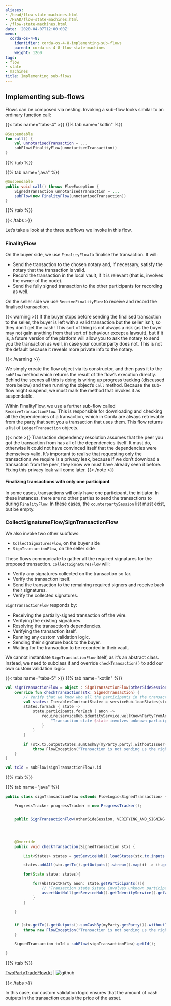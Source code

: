 ```yaml
---
aliases:
- /head/flow-state-machines.html
- /HEAD/flow-state-machines.html
- /flow-state-machines.html
date: '2020-04-07T12:00:00Z'
menu:
  corda-os-4-8:
    identifier: corda-os-4-8-implementing-sub-flows
    parent: corda-os-4-8-flow-state-machines
    weight: 1260
tags:
- flow
- state
- machines
title: Implementing sub-flows
---
```



## Implementing sub-flows

Flows can be composed via nesting. Invoking a sub-flow looks similar to an ordinary function call:

{{< tabs name="tabs-4" >}}
{{% tab name="kotlin" %}}
```kotlin
@Suspendable
fun call() {
    val unnotarisedTransaction = ...
    subFlow(FinalityFlow(unnotarisedTransaction))
}
```
{{% /tab %}}

{{% tab name="java" %}}
```java
@Suspendable
public void call() throws FlowException {
    SignedTransaction unnotarisedTransaction = ...
    subFlow(new FinalityFlow(unnotarisedTransaction))
}
```
{{% /tab %}}

{{< /tabs >}}

Let’s take a look at the three subflows we invoke in this flow.


### FinalityFlow

On the buyer side, we use `FinalityFlow` to finalise the transaction. It will:

* Send the transaction to the chosen notary and, if necessary, satisfy the notary that the transaction is valid.
* Record the transaction in the local vault, if it is relevant (that is, involves the owner of the node).
* Send the fully signed transaction to the other participants for recording as well.

On the seller side we use `ReceiveFinalityFlow` to receive and record the finalised transaction.


{{< warning >}}
If the buyer stops before sending the finalised transaction to the seller, the buyer is left with a
valid transaction but the seller isn’t, so they don’t get the cash! This sort of thing is not
always a risk (as the buyer may not gain anything from that sort of behaviour except a lawsuit), but if it is, a future
version of the platform will allow you to ask the notary to send you the transaction as well, in case your counterparty
does not. This is not the default because it reveals more private info to the notary.

{{< /warning >}}


We simply create the flow object via its constructor, and then pass it to the `subFlow` method which
returns the result of the flow’s execution directly. Behind the scenes all this is doing is wiring up progress
tracking (discussed more below) and then running the object’s `call` method. Because the sub-flow might suspend,
we must mark the method that invokes it as suspendable.

Within FinalityFlow, we use a further sub-flow called `ReceiveTransactionFlow`. This is responsible for downloading
and checking all the dependencies of a transaction, which in Corda are always retrievable from the party that sent you a
transaction that uses them. This flow returns a list of `LedgerTransaction` objects.

{{< note >}}
Transaction dependency resolution assumes that the peer you got the transaction from has all of the
dependencies itself. It must do, otherwise it could not have convinced itself that the dependencies were themselves
valid. It’s important to realise that requesting only the transactions we require is a privacy leak, because if
we don’t download a transaction from the peer, they know we must have already seen it before. Fixing this privacy
leak will come later.
{{< /note >}}

#### Finalizing transactions with only one participant

In some cases, transactions will only have one participant, the initiator. In these instances, there are no other
parties to send the transactions to during `FinalityFlow`. In these cases, the `counterpartySession` list must exist,
but be empty.


### CollectSignaturesFlow/SignTransactionFlow

We also invoke two other subflows:


* `CollectSignaturesFlow`, on the buyer side
* `SignTransactionFlow`, on the seller side

These flows communicate to gather all the required signatures for the proposed transaction. `CollectSignaturesFlow`
will:


* Verify any signatures collected on the transaction so far.
* Verify the transaction itself.
* Send the transaction to the remaining required signers and receive back their signatures.
* Verify the collected signatures.

`SignTransactionFlow` responds by:


* Receiving the partially-signed transaction off the wire.
* Verifying the existing signatures.
* Resolving the transaction’s dependencies.
* Verifying the transaction itself.
* Running any custom validation logic.
* Sending their signature back to the buyer.
* Waiting for the transaction to be recorded in their vault.

We cannot instantiate `SignTransactionFlow` itself, as it’s an abstract class. Instead, we need to subclass it and
override `checkTransaction()` to add our own custom validation logic:

{{< tabs name="tabs-5" >}}
{{% tab name="kotlin" %}}
```kotlin
val signTransactionFlow = object : SignTransactionFlow(otherSideSession, VERIFYING_AND_SIGNING.childProgressTracker()) {
    override fun checkTransaction(stx: SignedTransaction) {
        // Verify that we know who all the participants in the transaction are
        val states: Iterable<ContractState> = serviceHub.loadStates(stx.tx.inputs.toSet()).map { it.state.data } + stx.tx.outputs.map { it.data }
        states.forEach { state ->
            state.participants.forEach { anon ->
                require(serviceHub.identityService.wellKnownPartyFromAnonymous(anon) != null) {
                    "Transaction state $state involves unknown participant $anon"
                }
            }
        }

        if (stx.tx.outputStates.sumCashBy(myParty.party).withoutIssuer() != price)
            throw FlowException("Transaction is not sending us the right amount of cash")
    }
}

val txId = subFlow(signTransactionFlow).id

```
{{% /tab %}}

{{% tab name="java" %}}
```java
public class signTransactionFlow extends FlowLogic<SignedTransaction> {

    ProgressTracker progressTracker = new ProgressTracker();


    public SignTransactionFlow(otherSideSession, VERIFYING_AND_SIGNING.childProgressTracker()) {}




    @Override
    public void checkTransaction(SignedTransaction stx) {

        List<States> states = getServiceHub().loadStates(stx.tx.inputs.toSet()).stream().map( it -> it.getState.getData).collect(Collectors.toList());

        states.addAll(stx.getTx().getOutputs().stream().map(it -> it.getData()).collect(Collectors.toList()));

        for(State state: states){

            for(AbstractParty anon: state.getParticipants()){
                // "Transaction state $state involves unknown participant $anon"
                assertNotNull(getServiceHub().getIdentityService().getWellKnownPartyFromAnonymous(anon));
            }
        }

    }


    if (stx.getTx().getOutputs().sumCashBy(myParty.getParty()).withoutIssuer() != price) {
        throw new FlowException("Transaction is not sending us the right amount of cash");
    }

    SignedTransaction txId = subFlow(signTransactionFlow).getId();

}
```
{{% /tab %}}


[TwoPartyTradeFlow.kt](https://github.com/corda/corda/blob/release/os/4.8/finance/workflows/src/main/kotlin/net/corda/finance/flows/TwoPartyTradeFlow.kt) | ![github](/images/svg/github.svg "github")

{{< /tabs >}}

In this case, our custom validation logic ensures that the amount of cash outputs in the transaction equals the
price of the asset.

